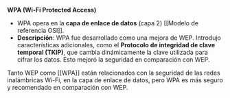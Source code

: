 **WPA (Wi-Fi Protected Access)**

   - WPA opera en la **capa de enlace de datos** (capa 2) [[Modelo de referencia OSI]].
   - **Descripción**: WPA fue desarrollado como una mejora de WEP. Introdujo características adicionales, como el **Protocolo de integridad de clave temporal (TKIP)**, que cambia dinámicamente la clave utilizada para cifrar los datos. Esto mejoró la seguridad en comparación con WEP.

Tanto WEP como [[WPA]] están relacionados con la seguridad de las redes inalámbricas Wi-Fi, en la capa de enlace de datos, pero WPA es más seguro y recomendado en comparación con WEP.
